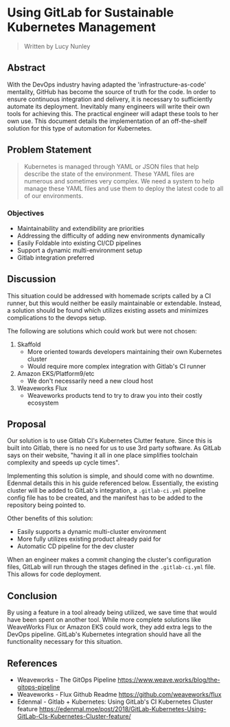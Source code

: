 # Using GitLab for Sustainable Kubernetes Management
> Written by Lucy Nunley 

## Abstract
With the DevOps industry having adapted the 'infrastructure-as-code' mentality, GitHub has become the source of truth for the code. In order to ensure continuous integration and delivery, it is necessary to sufficiently automate its deployment. Inevitably many engineers will write their own tools for achieving this. The practical engineer will adapt these tools to her own use. This document details the implementation of an off-the-shelf solution for this type of automation for Kubernetes.

## Problem Statement

> Kubernetes is managed through YAML or JSON files that help describe the state of the environment. These YAML files are numerous and sometimes very complex. We need a system to help manage these YAML files and use them to deploy the latest code to all of our environments.

### Objectives
* Maintainability and extendibility are priorities
* Addressing the difficulty of adding new environments dynamically
* Easily Foldable into existing CI/CD pipelines
* Support a dynamic multi-environment setup
* Gitlab integration preferred

## Discussion
This situation could be addressed with homemade scripts called by a CI runner, but this would neither be easily maintainable or extendable. Instead, a solution should be found which utilizes existing assets and minimizes complications to the devops setup. 

The following are solutions which could work but were not chosen:
1. Skaffold 
    * More oriented towards developers maintaining their own Kubernetes cluster
    * Would require more complex integration with Gitlab's CI runner
2. Amazon EKS/Platform9/etc
    * We don't necessarily need a new cloud host
3. Weaveworks Flux
    * Weaveworks products tend to try to draw you into their costly ecosystem

## Proposal

Our solution is to use Gitlab CI's Kubernetes Clutter feature. Since this is built into Gitlab, there is no need for us to use 3rd party software. As GitLab says on their website, "having it all in one place simplifies toolchain complexity and speeds up cycle times".

Implementing this solution is simple, and should come with no downtime. Edenmal details this in his guide referenced below. Essentially, the existing cluster will be added to GitLab's integration, a `.gitlab-ci.yml` pipeline config file has to be created, and the manifest has to be added to the repository being pointed to.

Other benefits of this solution:
* Easily supports a dynamic multi-cluster environment
* More fully utilizes existing product already paid for
* Automatic CD pipeline for the dev cluster

When an engineer makes a commit changing the cluster's configuration files, GitLab will run through the stages defined in the `.gitlab-ci.yml` file. This allows for code deployment. 

## Conclusion
By using a feature in a tool already being utilized, we save time that would have been spent on another tool. While more complete solutions like WeaveWorks Flux or Amazon EKS could work, they add extra legs to the DevOps pipeline. GitLab's Kubernetes integration should have all the functionality necessary for this situation.

## References
* Weaveworks - The GitOps Pipeline https://www.weave.works/blog/the-gitops-pipeline
* Weaveworks - Flux Github Readme https://github.com/weaveworks/flux
* Edenmal - Gitlab + Kubernetes: Using GitLab's CI Kubernetes Cluster feature https://edenmal.moe/post/2018/GitLab-Kubernetes-Using-GitLab-CIs-Kubernetes-Cluster-feature/
